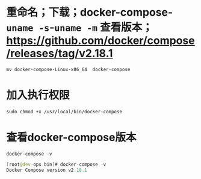 # 重命名；下载；docker-compose-`uname -s`-`uname -m` 查看版本；https://github.com/docker/compose/releases/tag/v2.18.1
`mv docker-compose-Linux-x86_64  docker-compose`
# 加入执行权限
`sudo chmod +x /usr/local/bin/docker-compose`
# 查看docker-compose版本
`docker-compose -v`

```java
[root@dev-ops bin]# docker-compose -v
Docker Compose version v2.18.1
```